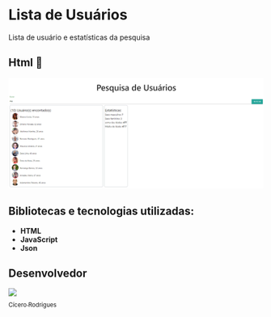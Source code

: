 # Lista de Usuários

Lista de usuário e estatísticas da pesquisa

## Html 🎯

<p align="center">
  <img src="https://github.com/cicerorod/igti-fullstack-mod1-pesquisa-de-usuarios/blob/master/img/tela.PNG">
</p>

<!--
[![img.png](https://i.postimg.cc/3w8LgM61/img.png)](https://postimg.cc/qNFXTFp6)
[![Tutorial-MEAN.png](https://i.postimg.cc/9MgHHfS3/Tutorial-MEAN.png)](https://postimg.cc/WFZHMsTS)-->

## Bibliotecas e tecnologias utilizadas:

- **HTML**
- **JavaScript**
- **Json**

## Desenvolvedor

[<img src="https://avatars.githubusercontent.com/cicerorod" width=115><br><sub>Cícero Rodrigues</sub>](https://github.com/cicerorod)
